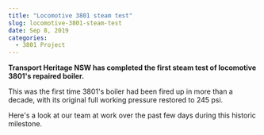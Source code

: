 ```yaml
---
title: "Locomotive 3801 steam test"
slug: locomotive-3801-steam-test
date: Sep 8, 2019
categories:
  - 3801 Project
---
```



**Transport Heritage NSW has completed the first steam test of locomotive 3801's repaired boiler.**

This was the first time 3801's boiler had been fired up in more than a decade, with its original full working pressure restored to 245 psi.

Here's a look at our team at work over the past few days during this historic milestone.
